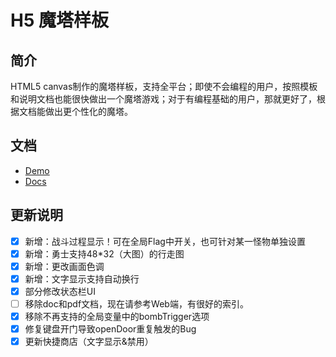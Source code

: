 # H5 魔塔样板

## 简介

HTML5 canvas制作的魔塔样板，支持全平台；即使不会编程的用户，按照模板和说明文档也能很快做出一个魔塔游戏；对于有编程基础的用户，那就更好了，根据文档能做出更个性化的魔塔。

## 文档

* [Demo](http://ckcz123.com/games/template/)
* [Docs](http://ckcz123.github.io/mota-js)

## 更新说明

- [x] 新增：战斗过程显示！可在全局Flag中开关，也可针对某一怪物单独设置
- [x] 新增：勇士支持48*32（大图）的行走图
- [x] 新增：更改画面色调
- [x] 新增：文字显示支持自动换行
- [x] 部分修改状态栏UI
- [ ] 移除doc和pdf文档，现在请参考Web端，有很好的索引。
- [x] 移除不再支持的全局变量中的bombTrigger选项
- [x] 修复键盘开门导致openDoor重复触发的Bug
- [x] 更新快捷商店（文字显示&禁用）